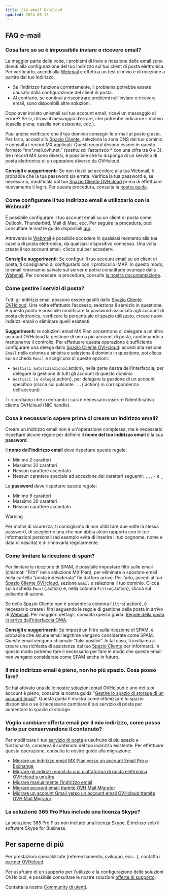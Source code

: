 ```yaml
---
title: FAQ email OVHcloud
updated: 2024-06-13
---
```


## FAQ e-mail

### Cosa fare se se è impossibile inviare o ricevere email?

La maggior parte delle volte, i problemi di invio e ricezione delle email sono dovuti alla configurazione del tuo indirizzo sul tuo client di posta elettronica. Per verificarlo, accedi alla [Webmail](/links/web/email) e effettua un test di invio e di ricezione a partire dal tuo indirizzo.

- Se l’indirizzo funziona correttamente, il problema potrebbe essere causato dalla configurazione del client di posta.
- Al contrario, se continui a riscontrare problemi nell’inviare o ricevere email, sono disponibili altre soluzioni.

Dopo aver inviato un’email sul tuo account email, ricevi un messaggio di errore? Se sì, ritrova il messaggio d’errore, che potrebbe indicarne il motivo (casella piena, casella non esistente, ecc.).

Puoi anche verificare che il tuo dominio consegni le e-mail al posto giusto. Per farlo, accedi allo [Spazio Cliente](/links/manager), seleziona la zona DNS del tuo dominio e consulta i record MX applicati. Questi record devono essere in questo formato “mx\*.mail.ovh.net.” (sostituisci l’asterisco \* con una cifra tra 0 e 3).
Se i record MX sono diversi, è possibile che tu disponga di un servizio di posta elettronica di un operatore diverso da OVHcloud.

**Consigli e suggerimenti**: Se non riesci ad accedere alla tua Webmail, è probabile che la tua password sia errata. Verifica la tua password e, se necessario, modificala dal tuo [Spazio Cliente OVHcloud](/links/manager) prima di effettuare nuovamente il login. Per questa procedura, consulta la [nostra guida](/pages/web_cloud/email_and_collaborative_solutions/mx_plan/email_change_password).

### Come configurare il tuo indirizzo email e utilizzarlo con la Webmail?

È possibile configurare il tuo account email su un client di posta come Outlook, Thunderbird, Mail di Mac, ecc.
Per seguire la procedura, puoi consultare le nostre guide disponibili [qui](/products/web-cloud-email-collaborative-solutions-mx-plan).

Attraverso la [Webmail](/links/web/email) è possibile accedere in qualsiasi momento alla tua casella di posta elettronica, da qualsiasi dispositivo connesso. Una volta creato il tuo account email, clicca qui per accedervi.

**Consigli e suggerimenti**: Se configuri il tuo account email su un client di posta, ti consigliamo di configurarlo con il protocollo IMAP. In questo modo, le email rimarranno salvate sul server e potrai consultarle ovunque dalla [Webmail](/links/web/email). Per conoscere la procedura, consulta [la nostra documentazione](/pages/web_cloud/email_and_collaborative_solutions/mx_plan/email_generalities).

### Come gestire i servizi di posta? 

Tutti gli indirizzi email possono essere gestiti dallo [Spazio Cliente OVHcloud](/links/manager). Una volta effettuato l’accesso, seleziona il servizio in questione. A questo punto è possibile modificare la password associata agli account di posta elettronica, verificare la percentuale di spazio utilizzato, creare nuovi indirizzi email o eliminare quelli esistenti.

**Suggerimenti**: le soluzioni email MX Plan consentono di delegare a un altro account OVHcloud la gestione di uno o più account di posta, continuando a mantenerne il controllo. Per effettuare questa operazione è sufficiente configurare una delega dallo [Spazio Cliente OVHcloud](/links/manager): accedi alla sezione `Email` nella colonna a sinistra e seleziona il dominio in questione, poi clicca sulla scheda `Email` e scegli una di queste opzioni:

- `Gestisci autorizzazioni`{.action}, nella parte destra dell’interfaccia, per delegare la gestione di tutti gli account di questo dominio
- `Gestisci la delega`{.action}, per delegare la gestione di un account specifico (clicca sul pulsante `...`{.action} in corrispondenza dell’account)

Ti ricordiamo che in entrambi i casi è necessario inserire l’identificativo cliente OVHcloud (NIC handle).

### Cosa è necessario sapere prima di creare un indirizzo email?

Creare un indirizzo email non è un'operazione complessa, ma è necessario rispettare alcune regole per definire il **nome del tuo indirizzo email** e la sua **password**.

Il **nome dell’indirizzo email** deve rispettare queste regole:

- Minimo 2 caratteri
- Massimo 32 caratteri
- Nessun carattere accentato
- Nessun carattere speciale ad eccezione dei caratteri seguenti: `.`,`,`, `-` e `_`

La **password** deve rispettare queste regole:

- Minimo 9 caratteri
- Massimo 30 caratteri
- Nessun carattere accentato

> [!warning]
> Per motivi di sicurezza, ti consigliamo di non utilizzare due volte la stessa password, di sceglierne una che non abbia alcun rapporto con le tue informazioni personali (ad esempio evita di inserire il tuo cognome, nome e data di nascita) e di rinnovarla regolarmente.

### Come limitare la ricezione di spam?  

Per limitare la ricezione di SPAM, è possibile impostare filtri sulle email (chiamati “Filtri” nella soluzione MX Plan), per eliminare o spostare email nella cartella “posta indesiderata” fin dal loro arrivo.
Per farlo, accedi al tuo [Spazio Cliente OVHcloud](/links/manager), sezione `Email` e seleziona il tuo dominio. Clicca sulla scheda `Email`{.action} e, nella colonna `Filtro`{.action}, clicca sul pulsante di azione.

Se nello Spazio Cliente non è presente la colonna `Filtro`{.action}, è necessario creare i filtri seguendo le regole di gestione della posta in arrivo di [Webmail](/links/web/email). Per maggiori dettagli, consulta questa guida: [Regole della posta in arrivo dall’interfaccia OWA](/pages/web_cloud/email_and_collaborative_solutions/using_the_outlook_web_app_webmail/creating-inbox-rules-in-owa-mx-plan).

**Consigli e suggerimenti**: Se imposti un filtro sulla ricezione di SPAM, è probabile che alcune email legittime vengano considerate come SPAM. Queste email vengono chiamate “falsi positivi”. In tal caso, ti invitiamo a creare una richiesta di assistenza dal tuo [Spazio Cliente](/links/manager) per informarci. In questo modo potremo fare il necessario per fare in modo che queste email non vengano considerate come SPAM anche in futuro.

### Il mio indirizzo email è pieno, non ho più spazio. Cosa posso fare?

Se hai attivato [una delle nostre soluzioni email OVHcloud](/links/web/emails) e uno dei tuoi account è pieno, consulta la nostra guida "[Gestire lo spazio di storage di un account email](/pages/web_cloud/email_and_collaborative_solutions/troubleshooting/email_manage_quota)". Questa guida ti mostra come ottimizzare lo spazio disponibile o se è necessario cambiare il tuo servizio di posta per aumentare lo spazio di storage.

### Voglio cambiare offerta email per il mio indirizzo, come posso farlo pur conservandone il contenuto?

Per modificare il tuo [servizio di posta](/links/web/emails) e usufruire di più spazio e funzionalità, conserva il contenuto del tuo indirizzo esistente. Per effettuare questa operazione, consulta le nostre guide alla migrazione:

- [Migrare un indirizzo email MX Plan verso un account Email Pro o Exchange](/pages/web_cloud/email_and_collaborative_solutions/migrating/migration_control_panel)
- [Migrare gli indirizzi email da una piattaforma di posta elettronica OVHcloud a un’altra](/pages/web_cloud/email_and_collaborative_solutions/migrating/migration_control_panel)
- [Migrare manualmente l’indirizzo email](/pages/web_cloud/email_and_collaborative_solutions/migrating/manual_email_migration)
- [Migrare account email tramite OVH Mail Migrator](/pages/web_cloud/email_and_collaborative_solutions/migrating/migration_omm)
- [Migrare un account Gmail verso un account email OVHcloud tramite OVH Mail Migrator](/pages/web_cloud/email_and_collaborative_solutions/migrating/security_gmail)

### La soluzione 365 Pro Plus include una licenza Skype?  

La soluzione 365 Pro Plus non include una licenza Skype. È incluso solo il software Skype for Business.

## Per saperne di più <a name="go-further"></a>

Per prestazioni specializzate (referenziamento, sviluppo, ecc...), contatta i [partner OVHcloud](/links/partner).

Per usufruire di un supporto per l'utilizzo e la configurazione delle soluzioni OVHcloud, è possibile consultare le nostre soluzioni [offerte di supporto](/links/support).

Contatta la nostra [Community di utenti](/https://community.ovh.com/en/).
